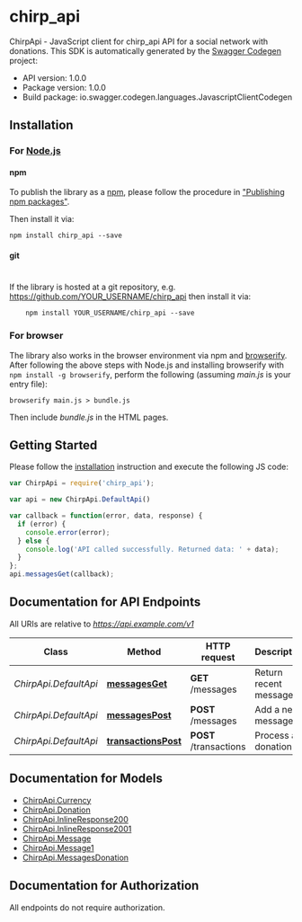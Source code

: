 # chirp_api

ChirpApi - JavaScript client for chirp_api
API for a social network with donations.
This SDK is automatically generated by the [Swagger Codegen](https://github.com/swagger-api/swagger-codegen) project:

- API version: 1.0.0
- Package version: 1.0.0
- Build package: io.swagger.codegen.languages.JavascriptClientCodegen

## Installation

### For [Node.js](https://nodejs.org/)

#### npm

To publish the library as a [npm](https://www.npmjs.com/),
please follow the procedure in ["Publishing npm packages"](https://docs.npmjs.com/getting-started/publishing-npm-packages).

Then install it via:

```shell
npm install chirp_api --save
```

#### git
#
If the library is hosted at a git repository, e.g.
https://github.com/YOUR_USERNAME/chirp_api
then install it via:

```shell
    npm install YOUR_USERNAME/chirp_api --save
```

### For browser

The library also works in the browser environment via npm and [browserify](http://browserify.org/). After following
the above steps with Node.js and installing browserify with `npm install -g browserify`,
perform the following (assuming *main.js* is your entry file):

```shell
browserify main.js > bundle.js
```

Then include *bundle.js* in the HTML pages.

## Getting Started

Please follow the [installation](#installation) instruction and execute the following JS code:

```javascript
var ChirpApi = require('chirp_api');

var api = new ChirpApi.DefaultApi()

var callback = function(error, data, response) {
  if (error) {
    console.error(error);
  } else {
    console.log('API called successfully. Returned data: ' + data);
  }
};
api.messagesGet(callback);

```

## Documentation for API Endpoints

All URIs are relative to *https://api.example.com/v1*

Class | Method | HTTP request | Description
------------ | ------------- | ------------- | -------------
*ChirpApi.DefaultApi* | [**messagesGet**](docs/DefaultApi.md#messagesGet) | **GET** /messages | Return recent messages.
*ChirpApi.DefaultApi* | [**messagesPost**](docs/DefaultApi.md#messagesPost) | **POST** /messages | Add a new message.
*ChirpApi.DefaultApi* | [**transactionsPost**](docs/DefaultApi.md#transactionsPost) | **POST** /transactions | Process a donation.


## Documentation for Models

 - [ChirpApi.Currency](docs/Currency.md)
 - [ChirpApi.Donation](docs/Donation.md)
 - [ChirpApi.InlineResponse200](docs/InlineResponse200.md)
 - [ChirpApi.InlineResponse2001](docs/InlineResponse2001.md)
 - [ChirpApi.Message](docs/Message.md)
 - [ChirpApi.Message1](docs/Message1.md)
 - [ChirpApi.MessagesDonation](docs/MessagesDonation.md)


## Documentation for Authorization

 All endpoints do not require authorization.

